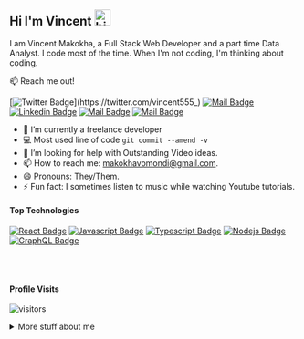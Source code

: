 ## Hi I'm Vincent <img src="https://user-images.githubusercontent.com/1303154/88677602-1635ba80-d120-11ea-84d8-d263ba5fc3c0.gif" width="28px" height="28px" alt="hi">

I am Vincent Makokha, a Full Stack Web Developer and a part time Data Analyst. I code most of the time. When I'm not coding, I'm thinking about coding.

:mailbox: Reach me out!

[![Twitter Badge](https://img.shields.io/badge/-@vincent555_-1ca0f1?style=flat&labelColor=1ca0f1&logo=twitter&logoColor=white&link=https://twitter.com/vincent555_)](https://twitter.com/vincent555_) [![Mail Badge](https://img.shields.io/badge/-Vincent-e74c3c?style=flat&labelColor=e74c3c&logo=youtube&logoColor=white)](https://youtube.com/coderone) [![Linkedin Badge](https://img.shields.io/badge/-Islem-0e76a8?style=flat&labelColor=0e76a8&logo=linkedin&logoColor=white)](https://www.linkedin.com/in/islem-maboud/) [![Mail Badge](https://img.shields.io/badge/-@islempenywis-e84393?style=flat&labelColor=e84393&logo=instagram&logoColor=white)](https://instagram.com/islempenywis) [![Mail Badge](https://img.shields.io/badge/-islempenywis-c0392b?style=flat&labelColor=c0392b&logo=gmail&logoColor=white)](mailto:islempenywis@gmail.com)

<!-- TODO: Add last video link -->

- 🔭 I’m currently a freelance developer
- :computer: Most used line of code `git commit --amend -v`
- 🤔 I’m looking for help with Outstanding Video ideas.
- 📫 How to reach me: makokhavomondi@gmail.com.
- 😄 Pronouns: They/Them.
- ⚡ Fun fact: I sometimes listen to music while watching Youtube tutorials.

#### Top Technologies

<!-- TODO: Make technologies links takes you to repositories -->

[![React Badge](https://img.shields.io/badge/-React-61DBFB?style=for-the-badge&labelColor=black&logo=react&logoColor=61DBFB)](#) [![Javascript Badge](https://img.shields.io/badge/-Javascript-F0DB4F?style=for-the-badge&labelColor=black&logo=javascript&logoColor=F0DB4F)](#) [![Typescript Badge](https://img.shields.io/badge/-Typescript-007acc?style=for-the-badge&labelColor=black&logo=typescript&logoColor=007acc)](#) [![Nodejs Badge](https://img.shields.io/badge/-Nodejs-3C873A?style=for-the-badge&labelColor=black&logo=node.js&logoColor=3C873A)](#) [![GraphQL Badge](https://img.shields.io/badge/-GraphQl-e535ab?style=for-the-badge&labelColor=black&logo=node.js&logoColor=e535ab)](#)

<br />
<br />



#### Profile Visits 

![visitors](https://visitor-badge.glitch.me/badge?page_id=vincexiv.vincexiv)

<details>
<summary>
  More stuff about me
</summary>

<br >


#### Github Stats

![Vincent's github stats](https://github-readme-stats.vercel.app/api?username=vincexiv&count_private=true&theme=tokyonight&hide=contribs,prs)
